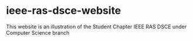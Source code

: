 # ieee-ras-dsce-website
This website is an illustration of the Student Chapter IEEE RAS DSCE under Computer Science branch
